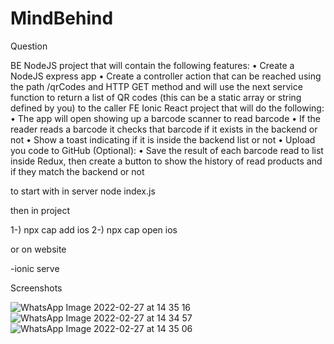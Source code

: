 # MindBehind
Question


BE NodeJS project that will contain the following features:
• Create a NodeJS express app
• Create a controller action that can be reached using the path /qrCodes and HTTP GET method and will
use the next service function to return a list of QR codes (this can be a static array or string defined by you) to the caller
FE Ionic React project that will do the following:
• The app will open showing up a barcode scanner to read barcode
• If the reader reads a barcode it checks that barcode if it exists in the backend or not • Show a toast indicating if it is inside the backend list or not
• Upload you code to GitHub
(Optional):
• Save the result of each barcode read to list inside Redux, then create a button to show the history of read products and if they match the backend or not




to start with in server node index.js

then in project

1-) npx cap add ios
2-) npx cap open ios

or on website 

-ionic serve

Screenshots

![WhatsApp Image 2022-02-27 at 14 35 16](https://user-images.githubusercontent.com/31366199/155880808-315064c4-aee2-41e6-8d3c-0d3186992084.jpeg)
![WhatsApp Image 2022-02-27 at 14 34 57](https://user-images.githubusercontent.com/31366199/155880811-835e75f8-60e3-4b73-b1c4-1715eb8768e1.jpeg)
![WhatsApp Image 2022-02-27 at 14 35 06](https://user-images.githubusercontent.com/31366199/155880812-8220ebc7-04d7-4483-9cdc-1b46f3f9a4fa.jpeg)



